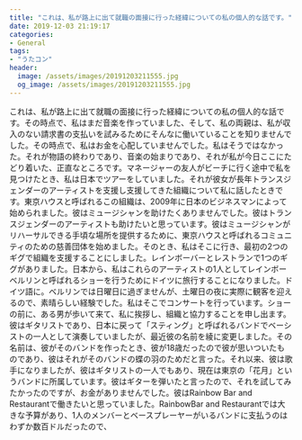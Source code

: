 ```yaml
---
title: "これは、私が路上に出て就職の面接に行った経緯についての私の個人的な話です。"
date: 2019-12-03 21:19:17
categories:
- General
tags:
- "うたコン"
header:
  image: /assets/images/20191203211555.jpg
  og_image: /assets/images/20191203211555.jpg
---
```


これは、私が路上に出て就職の面接に行った経緯についての私の個人的な話です。その時点で、私はまだ音楽を作っていました、そして、私の両親は、私が収入のない請求書の支払いを試みるためにそんなに働いていることを知りませんでした。その時点で、私はお金を心配していませんでした。私はそうではなかった。それが物語の終わりであり、音楽の始まりであり、それが私が今日ここにたどり着いた、正直なところです。マネージャーの友人がビーチに行く途中で私を見つけたとき、私は日本でツアーをしていました。それが彼女が長年トランスジェンダーのアーティストを支援し支援してきた組織について私に話したときです。東京ハウスと呼ばれるこの組織は、2009年に日本のビジネスマンによって始められました。彼はミュージシャンを助けたくありませんでした。彼はトランスジェンダーのアーティストも助けたいと思っています。彼はミュージシャンがリハーサルできる手頃な場所を提供するために、東京ハウスと呼ばれるコミュニティのための慈善団体を始めました。そのとき、私はそこに行き、最初の2つのギグで組織を支援することにしました。レインボーバーとレストランで1つのギグがありました。日本から、私はこれらのアーティストの1人としてレインボーベルリンと呼ばれるショーを行うためにドイツに旅行することになりました。ドイツ語に。ベルリンでは日曜日に過ぎませんが、土曜日の夜に実際に観客を迎えるので、素晴らしい経験でした。私はそこでコンサートを行っています。ショーの前に、ある男が歩いて来て、私に挨拶し、組織と協力することを申し出ます。彼はギタリストであり、日本に戻って「スティング」と呼ばれるバンドでベーシストの一人として演奏していましたが、最近彼の名前を綾に変更しました。その名前は、彼がそのバンドを作ったとき、彼が18歳だったので彼が思いついたものであり、彼はそれがそのバンドの蝶の羽のためだと言った。それ以来、彼は歌手になりましたが、彼はギタリストの一人でもあり、現在は東京の「花月」というバンドに所属しています。彼はギターを弾いたと言ったので、それを試してみたかったのですが、お金がありませんでした。彼はRainbow Bar and Restaurantで働きたいと思っていました。RainbowBar and Restaurantでは大きな予算があり、1人のメンバーとベースプレーヤーがいるバンドに支払うのはわずか数百ドルだったので、
